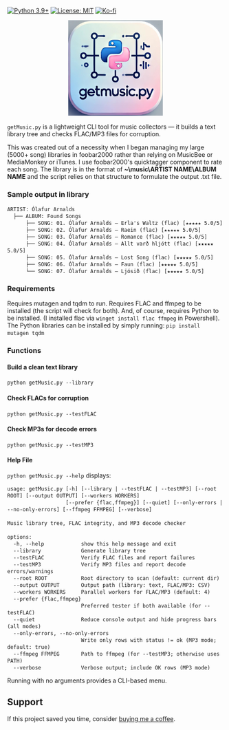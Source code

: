 [![Python 3.9+](https://img.shields.io/badge/python-3.9%2B-blue)]()
[![License: MIT](https://img.shields.io/badge/License-MIT-yellow.svg)]()
[![Ko-fi](https://img.shields.io/badge/support-Ko--fi-ff5f5f?logo=kofi)](https://ko-fi.com/vrnvctss)

<p align="center">
  <img src="assets/logo.png" alt="getMusic.py logo" width="220">
</p>

```getMusic.py``` is a lightweight CLI tool for music collectors — it builds a text library tree and checks FLAC/MP3 files for corruption.

This was created out of a necessity when I began managing my large (5000+ song) libraries in foobar2000 rather than relying on MusicBee or MediaMonkey or iTunes. I use foobar2000's quicktagger component to rate each song. The library is in the format of **~\music\ARTIST NAME\ALBUM NAME** and the script relies on that structure to formulate the output .txt file.

### Sample output in library

```
ARTIST: Ólafur Arnalds
  ├── ALBUM: Found Songs
      ├── SONG: 01. Ólafur Arnalds — Erla's Waltz (flac) [★★★★★ 5.0/5]
      ├── SONG: 02. Ólafur Arnalds — Raein (flac) [★★★★★ 5.0/5]
      ├── SONG: 03. Ólafur Arnalds — Romance (flac) [★★★★★ 5.0/5]
      ├── SONG: 04. Ólafur Arnalds — Allt varð hljótt (flac) [★★★★★ 5.0/5]
      ├── SONG: 05. Ólafur Arnalds — Lost Song (flac) [★★★★★ 5.0/5]
      ├── SONG: 06. Ólafur Arnalds — Faun (flac) [★★★★★ 5.0/5]
      └── SONG: 07. Ólafur Arnalds — Ljósið (flac) [★★★★★ 5.0/5]
```

### Requirements
Requires mutagen and tqdm to run. Requires FLAC and ffmpeg to be installed (the script will check for both). And, of course, requires Python to be installed. (I installed flac via ```winget install flac ffmpeg``` in Powershell). The Python libraries can be installed by simply running:
```pip install mutagen tqdm```

### Functions

#### Build a clean text library
```python getMusic.py --library```

#### Check FLACs for corruption
```python getMusic.py --testFLAC```

#### Check MP3s for decode errors
```python getMusic.py --testMP3```

#### Help File
```python getMusic.py --help``` displays:
```
usage: getMusic.py [-h] [--library | --testFLAC | --testMP3] [--root ROOT] [--output OUTPUT] [--workers WORKERS]
                   [--prefer {flac,ffmpeg}] [--quiet] [--only-errors | --no-only-errors] [--ffmpeg FFMPEG] [--verbose]

Music library tree, FLAC integrity, and MP3 decode checker

options:
  -h, --help            show this help message and exit
  --library             Generate library tree
  --testFLAC            Verify FLAC files and report failures
  --testMP3             Verify MP3 files and report decode errors/warnings
  --root ROOT           Root directory to scan (default: current dir)
  --output OUTPUT       Output path (library: text, FLAC/MP3: CSV)
  --workers WORKERS     Parallel workers for FLAC/MP3 (default: 4)
  --prefer {flac,ffmpeg}
                        Preferred tester if both available (for --testFLAC)
  --quiet               Reduce console output and hide progress bars (all modes)
  --only-errors, --no-only-errors
                        Write only rows with status != ok (MP3 mode; default: true)
  --ffmpeg FFMPEG       Path to ffmpeg (for --testMP3; otherwise uses PATH)
  --verbose             Verbose output; include OK rows (MP3 mode)
```

Running with no arguments provides a CLI-based menu.

## Support
If this project saved you time, consider [buying me a coffee](https://ko-fi.com/vrnvctss).

